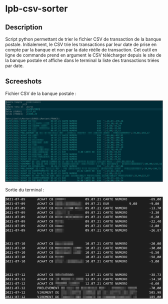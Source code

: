# lpb-csv-sorter

## Description
Script python permettant de trier le fichier CSV de transaction de la banque postale. 
Initialement, le CSV trie les transactions par leur date de prise en compte par la banque et non par la date réèlle de transaction. Cet outil en ligne de commande prend en argument le CSV télécharger depuis le site de la banque postale et affiche dans le terminal la liste des transactions triées par date.

## Screeshots
Fichier CSV de la banque postale :


![screenshot du CSV de la banque postale](Images/CSV.png)

Sortie du terminal :


![screenshot du terminal](Images/output.png)


